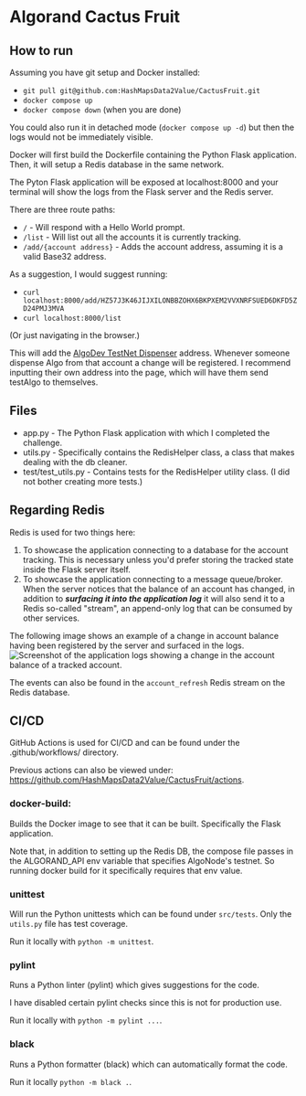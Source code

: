 # Algorand Cactus Fruit

## How to run

Assuming you have git setup and Docker installed:

- `git pull git@github.com:HashMapsData2Value/CactusFruit.git`
- `docker compose up`
- `docker compose down` (when you are done)

You could also run it in detached mode (`docker compose up -d`) but then the logs would not be immediately visible.

Docker will first build the Dockerfile containing the Python Flask application. Then, it will setup a Redis database in the same network.

The Pyton Flask application will be exposed at localhost:8000 and your terminal will show the logs from the Flask server and the Redis server.

There are three route paths:

- `/` - Will respond with a Hello World prompt.
- `/list` - Will list out all the accounts it is currently tracking.
- `/add/{account address}` - Adds the account address, assuming it is a valid Base32 address.

As a suggestion, I would suggest running:

- `curl localhost:8000/add/HZ57J3K46JIJXILONBBZOHX6BKPXEM2VVXNRFSUED6DKFD5ZD24PMJ3MVA`
- `curl localhost:8000/list`

(Or just navigating in the browser.)

This will add the [AlgoDev TestNet Dispenser](https://dispenser.testnet.aws.algodev.network/) address. Whenever someone dispense Algo from that account a change will be registered. I recommend inputting their own address into the page, which will have them send testAlgo to themselves.

## Files
- app.py - The Python Flask application with which I completed the challenge.
- utils.py - Specifically contains the RedisHelper class, a class that makes dealing with the db cleaner. 
- test/test_utils.py - Contains tests for the RedisHelper utility class. (I did not bother creating more tests.)

## Regarding Redis

Redis is used for two things here:
1) To showcase the application connecting to a database for the account tracking. This is necessary unless you'd prefer storing the tracked state inside the Flask server itself.
2) To showcase the application connecting to a message queue/broker. When the server notices that the balance of an account has changed, in addition to ***surfacing it into the application log*** it will also send it to a Redis so-called "stream", an append-only log that can be consumed by other services.


The following image shows an example of a change in account balance having been registered by the server and surfaced in the logs.
![Screenshot of the application logs showing a change in the account balance of a tracked account.](https://github.com/HashMapsData2Value/CactusFruit/blob/main/docs/logs_event.jpg?raw=true)

The events can also be found in the `account_refresh` Redis stream on the Redis database.


## CI/CD

GitHub Actions is used for CI/CD and can be found under the .github/workflows/ directory.

Previous actions can also be viewed under: https://github.com/HashMapsData2Value/CactusFruit/actions.

### docker-build: 

Builds the Docker image to see that it can be built. Specifically the Flask application.

Note that, in addition to setting up the Redis DB, the compose file passes in the ALGORAND_API env variable that specifies AlgoNode's testnet. So running docker build for it specifically requires that env value.

### unittest 

Will run the Python unittests which can be found under `src/tests`. Only the `utils.py` file has test coverage.

Run it locally with `python -m unittest`.

### pylint

Runs a Python linter (pylint) which gives suggestions for the code.

I have disabled certain pylint checks since this is not for production use.

Run it locally with `python -m pylint ...`.

### black

Runs a Python formatter (black) which can automatically format the code.

Run it locally `python -m black .`.